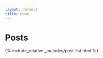 ```yaml
---
layout: default
title: Home
---
```


<h1 class="posttitle">Posts</h1>

{% include_relative _includes/post-list.html %}